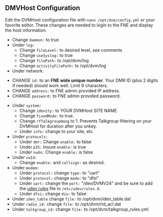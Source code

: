 ## DMVHost Configuration

Edit the DVMHost configuration file with `nano /opt/dvm/config.yml` or your favorite editor. These changes are needed to login to the FNE and display the host information.

* Change `daemon:` to true
* Under `log:`
  * Change `fileLevel:` to desired level, see comments
  * Change `useSyslog:` to true
  * Change `filePath:` to /opt/dvm/log
  * Change `activityFilePath:` to /opt/dvm/log
* Under network:
 - CHANGE `id:` to an **FNE wide unique number**. Your DMR ID (plus 2 digits if needed) should work well. Limit 9 characters.
 - CHANGE `address:` to FNE admin provided IP address.
 - CHANGE `password:` to FNE admin provided password.
* Under `system:`
  * Change `idenity:` to YOUR DVMHost SITE NAME
  * Change `fixedMode:` to true.
  * Change `rfTalkgroupHang` to 1. Prevents Talkgroup filtering on your DVMHost for duration after you unkey.
  * Under `info:` change to your site, etc.
* Under `protocols:`
  * Under `dmr:` Change `enable:` to false
  * Under `p25:` Insure `enable:` is true
  * Under `nxdn:` Change `enable:` is false
* Under `cwId:`
  * Change `enable:` and `callsign:` as desired.
* Under `modem:`
  * Under `protocol:` change `type:` to "uart"
  * Under `protocol:` change `mode:` to "dfsi"
  * Under `uart:` change the `port:` "/dev/DVMV24" and be sure to add the [udev rules](https://github.com/tsawyer/dvm-project-notes/blob/main/config/99_dvmv24.rules) file to `/etc/udev/rules.d`.
  * Under `dfsi:` change `diu:` to false
* Under `iden_table` change `file:` to /opt/dvm/iden_table.dat
* Under `radio_id:` change `file:` to /opt/dvm/rid_acl.dat
* Under `talkgroup_id:` change `file:` to /opt/dvm/talkgroup_rules.yml

